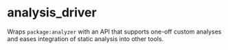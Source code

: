 # analysis_driver

Wraps `package:analyzer` with an API that supports one-off custom analyses and eases integration of static analysis into other tools.
